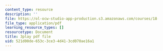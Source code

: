 ```yaml
---
content_type: resource
description: ''
file: https://ol-ocw-studio-app-production.s3.amazonaws.com/courses/18-01sc-single-variable-calculus-fall-2010/521d00de653c3ce34d413cd070ae16a1_BGE3wb7H2PA.pdf
file_type: application/pdf
learning_resource_types: []
resourcetype: Document
title: 3play pdf file
uid: 521d00de-653c-3ce3-4d41-3cd070ae16a1
---
```

